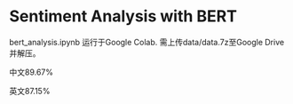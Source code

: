 # Sentiment Analysis with BERT

bert_analysis.ipynb 运行于Google Colab. 需上传data/data.7z至Google Drive并解压。

中文89.67%

英文87.15%
